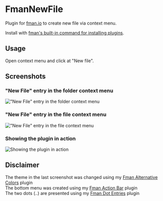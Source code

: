 # FmanNewFile
Plugin for [fman.io](https://fman.io) to create new file via context menu.

Install with [fman's built-in command for installing plugins](https://fman.io/docs/installing-plugins).

## Usage
Open context menu and click at "New file".

## Screenshots
### "New File" entry in the folder context menu
!["New File" entry in the folder context menu](https://user-images.githubusercontent.com/1760091/129874714-aac22a2d-7788-4dbe-8797-64c42fce5989.jpg "\"New File\" entry in the folder context menu")  

### "New File" entry in the file context menu
!["New File" entry in the file context menu](https://user-images.githubusercontent.com/1760091/129874880-e3797023-a7c9-431e-8818-0dab14a9ba77.jpg "\"New File\" entry in the file context menu")  

### Showing the plugin in action
![Showing the plugin in action](https://user-images.githubusercontent.com/1760091/129875753-d008f821-d6e1-46df-8a6b-1a5429c7aa6f.jpg)  

## Disclaimer
The theme in the last screenshot was changed using my [Fman Alternative Colors](https://github.com/strayge/FmanAlternativeColors) plugin  
The bottom menu was created using my [Fman Action Bar](https://github.com/strayge/FmanActionBar) plugin  
The two dots (..) are presented using my [Fman Dot Entries](https://github.com/strayge/FmanDotEntries) plugin  
